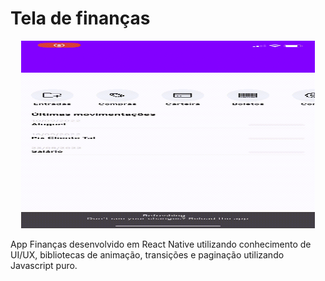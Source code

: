 # Tela de finanças

<p align="center">
  <img width="470" height="300" src = "FinancasApp/assets/RPReplay-Final1679322222.gif">
</p>

App Finanças desenvolvido em React Native utilizando conhecimento de UI/UX, bibliotecas de animação, transições e paginação utilizando Javascript puro.



